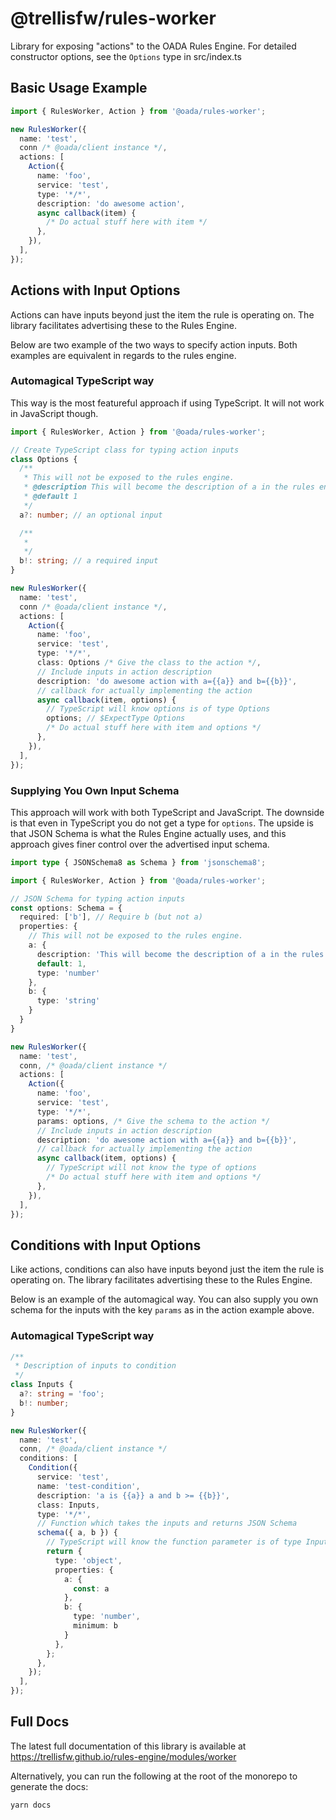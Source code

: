 # @trellisfw/rules-worker

Library for exposing "actions" to the OADA Rules Engine.
For detailed constructor options, see the `Options` type in src/index.ts

## Basic Usage Example

```typescript
import { RulesWorker, Action } from '@oada/rules-worker';

new RulesWorker({
  name: 'test',
  conn /* @oada/client instance */,
  actions: [
    Action({
      name: 'foo',
      service: 'test',
      type: '*/*',
      description: 'do awesome action',
      async callback(item) {
        /* Do actual stuff here with item */
      },
    }),
  ],
});
```

## Actions with Input Options

Actions can have inputs beyond just the item the rule is operating on.
The library facilitates advertising these to the Rules Engine.

Below are two example of the two ways to specify action inputs.
Both examples are equivalent in regards to the rules engine.

### Automagical TypeScript way

This way is the most featureful approach if using TypeScript.
It will not work in JavaScript though.

```typescript
import { RulesWorker, Action } from '@oada/rules-worker';

// Create TypeScript class for typing action inputs
class Options {
  /**
   * This will not be exposed to the rules engine.
   * @description This will become the description of a in the rules engine
   * @default 1
   */
  a?: number; // an optional input

  /**
   *
   */
  b!: string; // a required input
}

new RulesWorker({
  name: 'test',
  conn /* @oada/client instance */,
  actions: [
    Action({
      name: 'foo',
      service: 'test',
      type: '*/*',
      class: Options /* Give the class to the action */,
      // Include inputs in action description
      description: 'do awesome action with a={{a}} and b={{b}}',
      // callback for actually implementing the action
      async callback(item, options) {
        // TypeScript will know options is of type Options
        options; // $ExpectType Options
        /* Do actual stuff here with item and options */
      },
    }),
  ],
});
```

### Supplying You Own Input Schema

This approach will work with both TypeScript and JavaScript.
The downside is that even in TypeScript you do not get a type for `options`.
The upside is that JSON Schema is what the Rules Engine actually uses,
and this approach gives finer control over the advertised input schema.

```typescript
import type { JSONSchema8 as Schema } from 'jsonschema8';

import { RulesWorker, Action } from '@oada/rules-worker';

// JSON Schema for typing action inputs
const options: Schema = {
  required: ['b'], // Require b (but not a)
  properties: {
    // This will not be exposed to the rules engine.
    a: {
      description: 'This will become the description of a in the rules engine'
      default: 1,
      type: 'number'
    },
    b: {
      type: 'string'
    }
  }
}

new RulesWorker({
  name: 'test',
  conn, /* @oada/client instance */
  actions: [
    Action({
      name: 'foo',
      service: 'test',
      type: '*/*',
      params: options, /* Give the schema to the action */
      // Include inputs in action description
      description: 'do awesome action with a={{a}} and b={{b}}',
      // callback for actually implementing the action
      async callback(item, options) {
        // TypeScript will not know the type of options
        /* Do actual stuff here with item and options */
      },
    }),
  ],
});
```

## Conditions with Input Options

Like actions, conditions can also have inputs beyond just
the item the rule is operating on.
The library facilitates advertising these to the Rules Engine.

Below is an example of the automagical way.
You can also supply you own schema for the inputs
with the key `params` as in the action example above.

### Automagical TypeScript way

```typescript
/**
 * Description of inputs to condition
 */
class Inputs {
  a?: string = 'foo';
  b!: number;
}

new RulesWorker({
  name: 'test',
  conn, /* @oada/client instance */
  conditions: [
    Condition({
      service: 'test',
      name: 'test-condition',
      description: 'a is {{a}} a and b >= {{b}}',
      class: Inputs,
      type: '*/*',
      // Function which takes the inputs and returns JSON Schema
      schema({ a, b }) {
        // TypeScript will know the function parameter is of type Inputs
        return {
          type: 'object',
          properties: {
            a: {
              const: a
            },
            b: {
              type: 'number',
              minimum: b
            }
          },
        };
      },
    });
  ],
});

```

## Full Docs

The latest full documentation of this library is available at
https://trellisfw.github.io/rules-engine/modules/worker

Alternatively, you can run the following at the root of the monorepo
to generate the docs:

```
yarn docs
```
